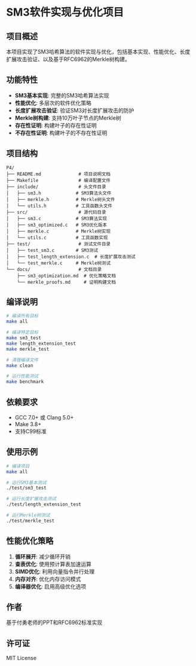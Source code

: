 # SM3软件实现与优化项目

## 项目概述
本项目实现了SM3哈希算法的软件实现与优化，包括基本实现、性能优化、长度扩展攻击验证、以及基于RFC6962的Merkle树构建。

## 功能特性
- **SM3基本实现**: 完整的SM3哈希算法实现
- **性能优化**: 多层次的软件优化策略
- **长度扩展攻击验证**: 验证SM3对长度扩展攻击的防护
- **Merkle树构建**: 支持10万叶子节点的Merkle树
- **存在性证明**: 构建叶子的存在性证明
- **不存在性证明**: 构建叶子的不存在性证明

## 项目结构
```
P4/
├── README.md              # 项目说明文档
├── Makefile               # 编译配置文件
├── include/               # 头文件目录
│   ├── sm3.h             # SM3算法头文件
│   ├── merkle.h          # Merkle树头文件
│   └── utils.h           # 工具函数头文件
├── src/                   # 源代码目录
│   ├── sm3.c             # SM3算法实现
│   ├── sm3_optimized.c   # SM3优化版本
│   ├── merkle.c          # Merkle树实现
│   └── utils.c           # 工具函数实现
├── test/                  # 测试文件目录
│   ├── test_sm3.c        # SM3测试
│   ├── test_length_extension.c  # 长度扩展攻击测试
│   └── test_merkle.c     # Merkle树测试
└── docs/                  # 文档目录
    ├── sm3_optimization.md  # 优化策略文档
    └── merkle_proofs.md     # 证明构建文档
```

## 编译说明
```bash
# 编译所有目标
make all

# 编译特定目标
make sm3_test
make length_extension_test
make merkle_test

# 清理编译文件
make clean

# 运行性能测试
make benchmark
```

## 依赖要求
- GCC 7.0+ 或 Clang 5.0+
- Make 3.8+
- 支持C99标准

## 使用示例
```bash
# 编译项目
make all

# 运行SM3基本测试
./test/sm3_test

# 运行长度扩展攻击测试
./test/length_extension_test

# 运行Merkle树测试
./test/merkle_test
```

## 性能优化策略
1. **循环展开**: 减少循环开销
2. **查表优化**: 使用预计算表加速运算
3. **SIMD优化**: 利用向量指令并行处理
4. **内存对齐**: 优化内存访问模式
5. **编译器优化**: 启用高级优化选项

## 作者
基于付勇老师的PPT和RFC6962标准实现

## 许可证
MIT License
